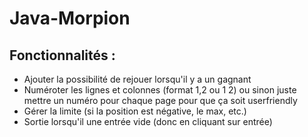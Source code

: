 # Java-Morpion

## Fonctionnalités : 

- Ajouter la possibilité de rejouer lorsqu'il y a un gagnant
- Numéroter les lignes et colonnes (format 1,2 ou 1 2) ou sinon juste mettre un numéro pour chaque page pour que ça soit userfriendly
- Gérer la limite (si la position est négative, le max, etc.)
- Sortie lorsqu'il une entrée vide (donc en cliquant sur entrée)
